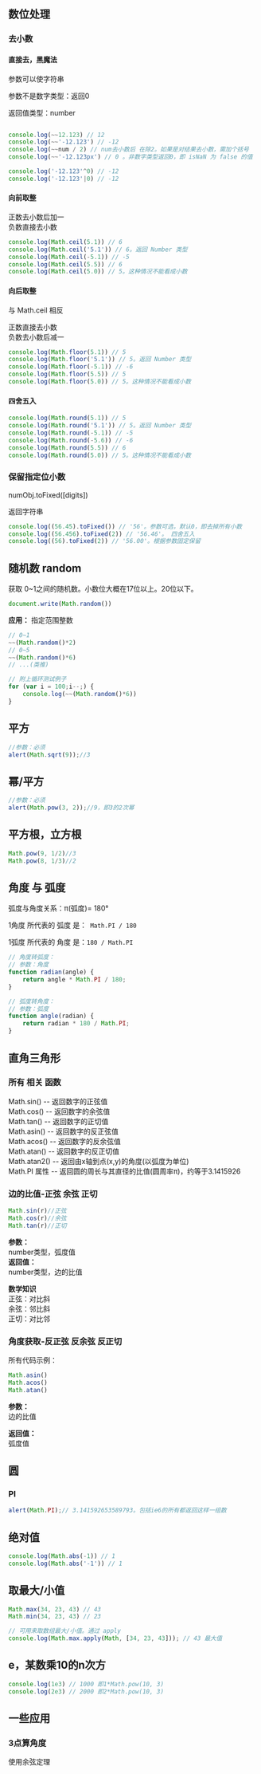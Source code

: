 
## 数位处理

### 去小数

#### 直接去，黑魔法

参数可以使字符串

参数不是数字类型：返回0

返回值类型：number

```js

console.log(~~12.123) // 12
console.log(~~'-12.123') // -12
console.log(~~num / 2) // num去小数后 在除2。如果是对结果去小数，需加个括号
console.log(~~'-12.123px') // 0 。非数字类型返回0，即 isNaN 为 false 的值

console.log('-12.123'^0) // -12
console.log('-12.123'|0) // -12
```


#### 向前取整
正数去小数后加一  
负数直接去小数

```js
console.log(Math.ceil(5.1)) // 6
console.log(Math.ceil('5.1')) // 6。返回 Number 类型
console.log(Math.ceil(-5.1)) // -5
console.log(Math.ceil(5.5)) // 6
console.log(Math.ceil(5.0)) // 5。这种情况不能看成小数
```

#### 向后取整
与 Math.ceil 相反

正数直接去小数  
负数去小数后减一

```js
console.log(Math.floor(5.1)) // 5
console.log(Math.floor('5.1')) // 5。返回 Number 类型
console.log(Math.floor(-5.1)) // -6
console.log(Math.floor(5.5)) // 5
console.log(Math.floor(5.0)) // 5。这种情况不能看成小数
```

#### 四舍五入

```js
console.log(Math.round(5.1)) // 5
console.log(Math.round('5.1')) // 5。返回 Number 类型
console.log(Math.round(-5.1)) // -5
console.log(Math.round(-5.6)) // -6
console.log(Math.round(5.5)) // 6
console.log(Math.round(5.0)) // 5。这种情况不能看成小数
```

### 保留指定位小数

numObj.toFixed([digits])

返回字符串

```js
console.log((56.45).toFixed()) // '56'。参数可选，默认0，即去掉所有小数
console.log((56.456).toFixed(2)) // '56.46'。 四舍五入
console.log((56).toFixed(2)) // '56.00'。根据参数固定保留
```


## 随机数 random

获取 0~1之间的随机数。小数位大概在17位以上。20位以下。

```js
document.write(Math.random())
```

**应用：** 指定范围整数  

```js
// 0~1
~~(Math.random()*2)
// 0~5
~~(Math.random()*6)
// ...(类推)

// 附上循环测试例子
for (var i = 100;i--;) {
    console.log(~~(Math.random()*6))
}
```

## 平方

```js
//参数：必须
alert(Math.sqrt(9));//3
```


## 幂/平方

```js
//参数：必须
alert(Math.pow(3, 2));//9，即3的2次幂
```

## 平方根，立方根

```js
Math.pow(9, 1/2)//3
Math.pow(8, 1/3)//2
```

## 角度 与 弧度

弧度与角度关系：π(弧度)= 180°

1角度 所代表的 弧度 是：` Math.PI / 180`

1弧度 所代表的 角度 是：`180 / Math.PI`

```js
// 角度转弧度：
// 参数：角度
function radian(angle) {
    return angle * Math.PI / 180;
}

// 弧度转角度：
// 参数：弧度
function angle(radian) {
    return radian * 180 / Math.PI;
}

```

## 直角三角形

### 所有 相关 函数
Math.sin() -- 返回数字的正弦值  
Math.cos() -- 返回数字的余弦值  
Math.tan() -- 返回数字的正切值  
Math.asin() -- 返回数字的反正弦值  
Math.acos() -- 返回数字的反余弦值  
Math.atan() -- 返回数字的反正切值  
Math.atan2() -- 返回由x轴到点(x,y)的角度(以弧度为单位)  
Math.PI 属性 -- 返回圆的周长与其直径的比值(圆周率π)，约等于3.1415926


### 边的比值-正弦 余弦 正切

```js
Math.sin(r)//正弦
Math.cos(r)//余弦
Math.tan(r)//正切
```
**参数：**  
number类型，弧度值  
**返回值：**  
number类型，边的比值

**数学知识**  
正弦：对比斜  
余弦：邻比斜  
正切：对比邻

### 角度获取-反正弦 反余弦 反正切

所有代码示例：

```js
Math.asin()
Math.acos()
Math.atan()
```
**参数：**  
边的比值

**返回值：**  
弧度值

## 圆

### PI

```js
alert(Math.PI);// 3.141592653589793。包括ie6的所有都返回这样一组数
```
## 绝对值

```js
console.log(Math.abs(-1)) // 1
console.log(Math.abs('-1')) // 1
```

## 取最大/小值

```js
Math.max(34, 23, 43) // 43
Math.min(34, 23, 43) // 23

// 可用来取数组最大/小值。通过 apply
console.log(Math.max.apply(Math, [34, 23, 43])); // 43 最大值

```

## e，某数乘10的n次方

```js
console.log(1e3) // 1000 即1*Math.pow(10, 3)
console.log(2e3) // 2000 即2*Math.pow(10, 3)
```

## 一些应用

### 3点算角度
使用余弦定理
